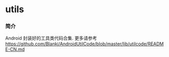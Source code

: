# utils
### 简介

Android 封装好的工具类代码合集. 更多请参考 https://github.com/Blankj/AndroidUtilCode/blob/master/lib/utilcode/README-CN.md



